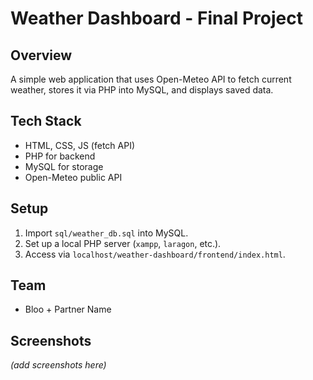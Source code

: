 # Weather Dashboard - Final Project

## Overview
A simple web application that uses Open-Meteo API to fetch current weather, stores it via PHP into MySQL, and displays saved data.

## Tech Stack
- HTML, CSS, JS (fetch API)
- PHP for backend
- MySQL for storage
- Open-Meteo public API

## Setup
1. Import `sql/weather_db.sql` into MySQL.
2. Set up a local PHP server (`xampp`, `laragon`, etc.).
3. Access via `localhost/weather-dashboard/frontend/index.html`.

## Team
- Bloo + Partner Name

## Screenshots
*(add screenshots here)*
